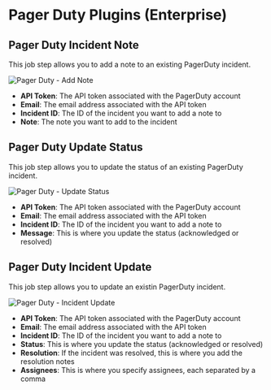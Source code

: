 # Pager Duty Plugins (Enterprise)

## Pager Duty Incident Note

This job step allows you to add a note to an existing PagerDuty incident.

![Pager Duty - Add Note](~@assets/img/pagerduty_note.png)

- **API Token**: The API token associated with the PagerDuty account
- **Email**: The email address associated with the API token
- **Incident ID**: The ID of the incident you want to add a note to
- **Note**: The note you want to add to the incident

## Pager Duty Update Status

This job step allows you to update the status of an existing PagerDuty incident.

![Pager Duty - Update Status](~@assets/img/pagerduty_status.png)

- **API Token**: The API token associated with the PagerDuty account
- **Email**: The email address associated with the API token
- **Incident ID**: The ID of the incident you want to add a note to
- **Message**: This is where you update the status (acknowledged or resolved)

## Pager Duty Incident Update

This job step allows you to update an existin PagerDuty incident.

![Pager Duty - Incident Update](~@assets/img/pagerduty_update.png)

- **API Token**: The API token associated with the PagerDuty account
- **Email**: The email address associated with the API token
- **Incident ID**: The ID of the incident you want to add a note to
- **Status**: This is where you update the status (acknowledged or resolved)
- **Resolution**: If the incident was resolved, this is where you add the resolution notes
- **Assignees**: This is where you specify assignees, each separated by a comma

